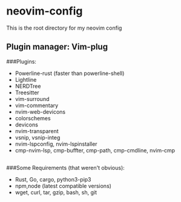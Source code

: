# neovim-config
This is the root directory for my neovim config
## Plugin manager: Vim-plug
###Plugins:
- Powerline-rust (faster than powerline-shell)
- Lightline
- NERDTree
- Treesitter
- vim-surround
- vim-commentary
- nvim-web-devicons
- colorschemes
- devicons
- nvim-transparent
- vsnip, vsnip-integ
- nvim-lspconfig, nvim-lspinstaller
- cmp-nvim-lsp, cmp-buffter, cmp-path, cmp-cmdline, nvim-cmp
###
##
###Some Requirements (that weren't obvious):
- Rust, Go, cargo, python3-pip3
- npm,node (latest compatible versions)
- wget, curl, tar, gzip, bash, sh, git
###
